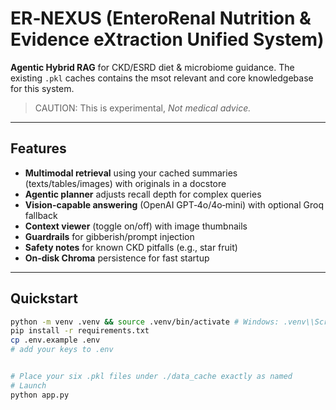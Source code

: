 # ER‑NEXUS (EnteroRenal Nutrition & Evidence eXtraction Unified System)


**Agentic Hybrid RAG** for CKD/ESRD diet & microbiome guidance. The existing `.pkl` caches contains the msot relevant and core knowledgebase for this system. 

> CAUTION: This is experimental, *Not medical advice.* 


---


## Features
- **Multimodal retrieval** using your cached summaries (texts/tables/images) with originals in a docstore
- **Agentic planner** adjusts recall depth for complex queries
- **Vision-capable answering** (OpenAI GPT‑4o/4o‑mini) with optional Groq fallback
- **Context viewer** (toggle on/off) with image thumbnails
- **Guardrails** for gibberish/prompt injection
- **Safety notes** for known CKD pitfalls (e.g., star fruit)
- **On‑disk Chroma** persistence for fast startup


---


## Quickstart


```bash
python -m venv .venv && source .venv/bin/activate # Windows: .venv\\Scripts\\activate
pip install -r requirements.txt
cp .env.example .env
# add your keys to .env


# Place your six .pkl files under ./data_cache exactly as named
# Launch
python app.py
